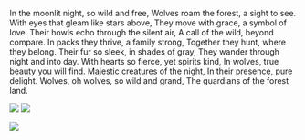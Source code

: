 In the moonlit night, so wild and free, Wolves roam the forest, a sight to see. With eyes that gleam like stars above, They move with grace, a symbol of love.
Their howls echo through the silent air, A call of the wild, beyond compare. In packs they thrive, a family strong, Together they hunt, where they belong.
Their fur so sleek, in shades of gray, They wander through night and into day. With hearts so fierce, yet spirits kind, In wolves, true beauty you will find.
Majestic creatures of the night, In their presence, pure delight. Wolves, oh wolves, so wild and grand, The guardians of the forest land.

![](https://github-readme-stats.vercel.app/api/top-langs/?username=Obitobi-Uchiha&layout=compact&theme=dark)
![](https://github-readme-stats.vercel.app/api?username=Obitobi-Uchiha&show_icons=true&theme=dark)
 
[![](https://streak-stats.demolab.com/?user=Obitobi-Uchiha&theme=dark)](https://git.io/streak-stats)

